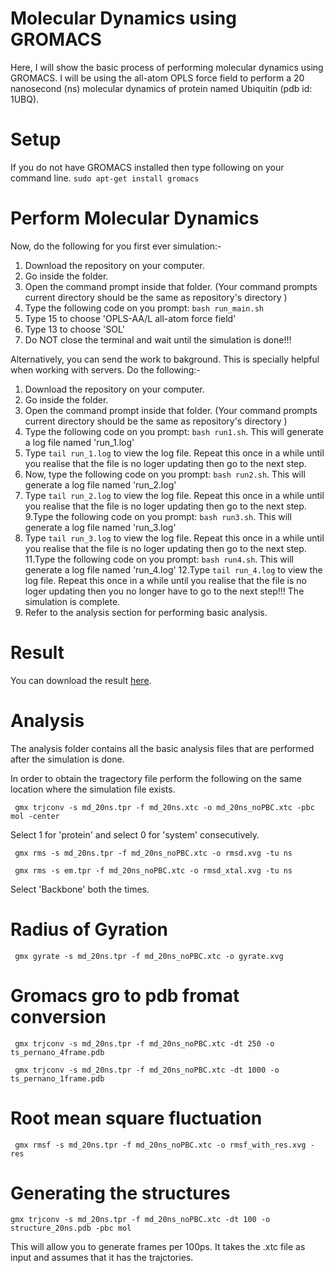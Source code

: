 # Molecular Dynamics using GROMACS
Here, I will show the basic process of performing molecular dynamics using GROMACS. I will be using the all-atom OPLS force field to perform a 20 nanosecond (ns) molecular dynamics of protein named Ubiquitin (pdb id: 1UBQ).

# Setup

If you do not have GROMACS installed then type following on your command line.
```sudo apt-get install gromacs```
# Perform Molecular Dynamics
Now, do the following for you first ever simulation:-
1. Download the repository on your computer. 
2. Go inside the folder. 
3. Open the command prompt inside that folder. (Your command prompts current directory should be the same as repository's directory )
4. Type the following code on you prompt: ```bash run_main.sh```
5. Type 15 to choose 'OPLS-AA/L all-atom force field'
6. Type 13 to choose 'SOL'
7. Do NOT close the terminal and wait until the simulation is done!!!

Alternatively, you can send the work to bakground. This is specially helpful when working with servers. Do the following:-
1. Download the repository on your computer. 
2. Go inside the folder. 
3. Open the command prompt inside that folder. (Your command prompts current directory should be the same as repository's directory )
4. Type the following code on you prompt: ```bash run1.sh```. This will generate a log file named 'run_1.log'
5. Type ```tail run_1.log``` to view the log file. Repeat this once in a while until you realise that the file is no loger updating then go to the next step.
7. Now, type the following code on you prompt: ```bash run2.sh```. This will generate a log file named 'run_2.log'
8. Type ```tail run_2.log``` to view the log file. Repeat this once in a while until you realise that the file is no loger updating then go to the next step.
9.Type the following code on you prompt: ```bash run3.sh```. This will generate a log file named 'run_3.log'
10. Type ```tail run_3.log``` to view the log file. Repeat this once in a while until you realise that the file is no loger updating then go to the next step.
11.Type the following code on you prompt: ```bash run4.sh```. This will generate a log file named 'run_4.log' 
12.Type ```tail run_4.log``` to view the log file. Repeat this once in a while until you realise that the file is no loger updating then you no longer have to go to the next step!!! The simulation is complete.
13. Refer to the analysis section for performing basic analysis.

# Result

You can download the result [here](https://drive.google.com/file/d/16YBVtBMm6LMhNpkXPDAqYWni0rGpMQeQ/view?usp=sharing).

# Analysis

The analysis folder contains all the basic analysis files that are performed after the simulation is done. 

In order to obtain the tragectory file perform the following on the same location where the simulation file exists.

``` gmx trjconv -s md_20ns.tpr -f md_20ns.xtc -o md_20ns_noPBC.xtc -pbc mol -center``` 

Select 1 for 'protein' and select 0 for 'system' consecutively. 

``` gmx rms -s md_20ns.tpr -f md_20ns_noPBC.xtc -o rmsd.xvg -tu ns``` 


``` gmx rms -s em.tpr -f md_20ns_noPBC.xtc -o rmsd_xtal.xvg -tu ns``` 

Select 'Backbone' both the times.
# Radius of Gyration
``` gmx gyrate -s md_20ns.tpr -f md_20ns_noPBC.xtc -o gyrate.xvg``` 


# Gromacs gro to pdb fromat conversion

``` gmx trjconv -s md_20ns.tpr -f md_20ns_noPBC.xtc -dt 250 -o ts_pernano_4frame.pdb``` 

``` gmx trjconv -s md_20ns.tpr -f md_20ns_noPBC.xtc -dt 1000 -o ts_pernano_1frame.pdb``` 


# Root mean square fluctuation
``` gmx rmsf -s md_20ns.tpr -f md_20ns_noPBC.xtc -o rmsf_with_res.xvg -res``` 

# Generating the structures 
```gmx trjconv -s md_20ns.tpr -f md_20ns_noPBC.xtc -dt 100 -o structure_20ns.pdb -pbc mol``` 

This will allow you to generate frames per 100ps. It takes the .xtc file as input and assumes that it has the trajctories.

